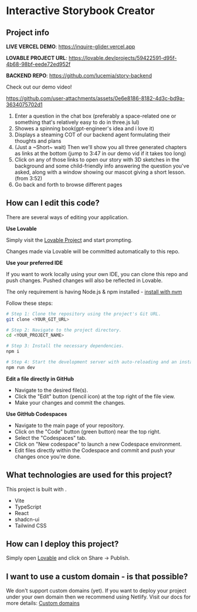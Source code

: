# Interactive Storybook Creator
## Project info

**LIVE VERCEL DEMO**: https://inquire-glider.vercel.app

**LOVABLE PROJECT URL**: https://lovable.dev/projects/59422591-d95f-4b68-98bf-eede72ed952f

**BACKEND REPO**: https://github.com/lucemia/story-backend

Check out our demo video!

https://github.com/user-attachments/assets/0e6e8186-8182-4d3c-bd9a-3634075702d1

1. Enter a question in the chat box (preferably a space-related one or something that's relatively easy to do in three.js lul)
2. Showes a spinning book(gpt-engineer's idea and i love it)
3. Displays a steaming COT of our backend agent formulating their thoughts and plans
4. (Just a ~Short~ wait) Then we'll show you all three generated chapters as links at the bottom (jump to 3:47 in our demo vid if it takes too long)
5. Click on any of those links to open our story with 3D sketches in the background and some child-friendly info answering the question you've asked, along with a window showing our mascot giving a short lesson. (from 3:52)
6. Go back and forth to browse different pages

## How can I edit this code?

There are several ways of editing your application.

**Use Lovable**

Simply visit the [Lovable Project](https://lovable.dev/projects/59422591-d95f-4b68-98bf-eede72ed952f) and start prompting.

Changes made via Lovable will be committed automatically to this repo.

**Use your preferred IDE**

If you want to work locally using your own IDE, you can clone this repo and push changes. Pushed changes will also be reflected in Lovable.

The only requirement is having Node.js & npm installed - [install with nvm](https://github.com/nvm-sh/nvm#installing-and-updating)

Follow these steps:

```sh
# Step 1: Clone the repository using the project's Git URL.
git clone <YOUR_GIT_URL>

# Step 2: Navigate to the project directory.
cd <YOUR_PROJECT_NAME>

# Step 3: Install the necessary dependencies.
npm i

# Step 4: Start the development server with auto-reloading and an instant preview.
npm run dev
```

**Edit a file directly in GitHub**

- Navigate to the desired file(s).
- Click the "Edit" button (pencil icon) at the top right of the file view.
- Make your changes and commit the changes.

**Use GitHub Codespaces**

- Navigate to the main page of your repository.
- Click on the "Code" button (green button) near the top right.
- Select the "Codespaces" tab.
- Click on "New codespace" to launch a new Codespace environment.
- Edit files directly within the Codespace and commit and push your changes once you're done.

## What technologies are used for this project?

This project is built with .

- Vite
- TypeScript
- React
- shadcn-ui
- Tailwind CSS

## How can I deploy this project?

Simply open [Lovable](https://lovable.dev/projects/59422591-d95f-4b68-98bf-eede72ed952f) and click on Share -> Publish.

## I want to use a custom domain - is that possible?

We don't support custom domains (yet). If you want to deploy your project under your own domain then we recommend using Netlify. Visit our docs for more details: [Custom domains](https://docs.lovable.dev/tips-tricks/custom-domain/)
